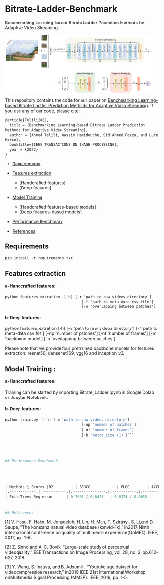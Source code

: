# Bitrate-Ladder-Benchmark


Benchmarking Learning-based Bitrate Ladder Prediction Methods for Adaptive Video Streaming

<p align="center">
  <img src="https://github.com/Tlili-ahmed/2BiVQA/blob/master/figures/2BiVQA_overview2.drawio.png">
</p>


This repository contains the code for our paper on [Benchmarking Learning-based Bitrate Ladder Prediction Methods for Adaptive Video Streaming](#benchmarking_learning-based_bitrate_ladder_prediction_methods_for_adaptive_video_streaming). 
If you use any of our code, please cite:
```
@article{Telili2022,
  title = {Benchmarking Learning-based Bitrate Ladder Prediction Methods for Adaptive Video Streaming},
  author = {Ahmed Telili, Wassim Hamidouche, Sid Ahmed Fezza, and Luce Morin},
  booktitle={IEEE TRANSACTIONS ON IMAGE PROCESSING},
  year = {2022}
}
```



  * [Requirements](#requirements)
  * [Features extraction](#features-extraction)
      * [Handcrafted features]
      * [Deep features]
  * [Model Training](#model-training)
      * [Handcrafted features-based models]
      * [Deep features-based models]

  * [Performance Benchmark](#performance-benchmark)
  * [References](#references)
    
<!-- /code_chunk_output -->



## Requirements
```python
pip install -r requirements.txt
```

## Features extraction

#### a-Handcrafted features:

```
python features_extration  [-h] [-r 'path to raw videos directory']
                                   [-f 'path to meta-data csv file']
                                   [-o 'overlapping between patches']
```
#### b-Deep features:

python features_extration  [-h] [-v 'path to raw videos directory']
                                   [-f 'path to meta-data csv file']
                                   [-np 'number of patches']
                                   [-nf 'number of frames']
                                   [-m 'backbone model']
                                   [-o 'overlapping between patches']

Please note that we provide four pretrained backbone models for features extraction: resnet50, densenet169, vgg16 and inception_v3.




## Model Training :

#### a-Handcrafted features:


Training can be started by importing Bitrate_Ladder.ipynb in Google Colab or Jupyter Notebook.

#### b-Deep features:

```python
python train.py  [-h] [-v 'path to raw videos directory']
                                   [-np 'number of patches']
                                   [-nf 'number of frames']
                                   [-b 'batch_size (1)']```




## Performance Benchmark:



  
| Methods \ Scores |R2          | SROCC            | PLCC        | ACCURACY | BD-BR vs GT | BD-BR vs AL | BD-BR vs RL |
|:------------:|:-----------:|:---------------:|:-----------:|:--------:|:-----------:|:-----------:|:-----------:|
| ExtraTrees Regressor      | 0.7635 / 0.6420   | 0.8174 / 0.6635       | 0.9000 / 0.8277  | 0.8779 / 0.8400    |  1.433% / 2.704% | -18.427% / -18.827% |-9.025% / -8.798%


## References


```
[1] V. Hosu, F. Hahn, M. Jenadeleh, H. Lin, H. Men, T. Szirányi, S. Li,and D. Saupe, “The konstanz natural video database (konvid-1k),” in2017 Ninth international conference on quality of multimedia experience(QoMEX).  IEEE, 2017, pp. 1–6.

[2] Z. Sinno and A. C. Bovik, “Large-scale study of perceptual videoquality,”IEEE Transactions on Image Processing, vol. 28, no. 2, pp.612–627, 2018.

[3] Y. Wang, S. Inguva, and B. Adsumilli, “Youtube ugc dataset for videocompression research,” in2019 IEEE 21st International Workshop onMultimedia Signal Processing (MMSP).  IEEE, 2019, pp. 1–5.
```





